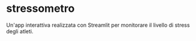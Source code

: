 # stressometro
Un'app interattiva realizzata con Streamlit per monitorare il livello di stress degli atleti.
